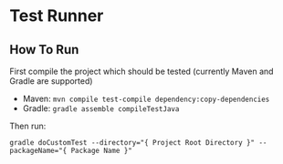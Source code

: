 # Test Runner

## How To Run

First compile the project which should be tested (currently Maven and Gradle are supported)

* Maven: ``mvn compile test-compile dependency:copy-dependencies``
* Gradle: ``gradle assemble compileTestJava``

Then run:

``gradle doCustomTest --directory="{ Project Root Directory }" --packageName="{ Package Name }"``